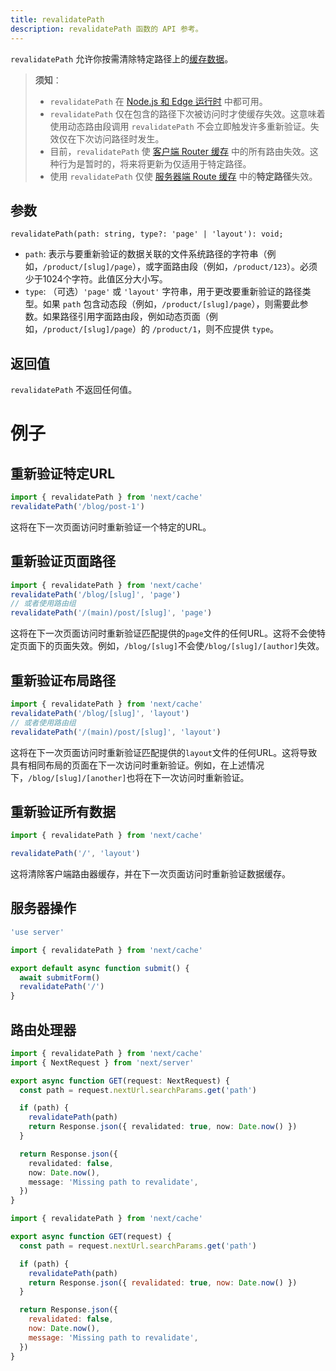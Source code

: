 ```yaml
---
title: revalidatePath
description: revalidatePath 函数的 API 参考。
---
```


`revalidatePath` 允许你按需清除特定路径上的[缓存数据](/docs/app/building-your-application/caching)。

> **须知**：
>
> - `revalidatePath` 在 [Node.js 和 Edge 运行时](/docs/app/building-your-application/rendering/edge-and-nodejs-runtimes) 中都可用。
> - `revalidatePath` 仅在包含的路径下次被访问时才使缓存失效。这意味着使用动态路由段调用 `revalidatePath` 不会立即触发许多重新验证。失效仅在下次访问路径时发生。
> - 目前，`revalidatePath` 使 [客户端 Router 缓存](/docs/app/building-your-application/caching#router-cache) 中的所有路由失效。这种行为是暂时的，将来将更新为仅适用于特定路径。
> - 使用 `revalidatePath` 仅使 [服务器端 Route 缓存](/docs/app/building-your-application/caching#full-route-cache) 中的**特定路径**失效。

## 参数

```tsx
revalidatePath(path: string, type?: 'page' | 'layout'): void;
```

- `path`: 表示与要重新验证的数据关联的文件系统路径的字符串（例如，`/product/[slug]/page`），或字面路由段（例如，`/product/123`）。必须少于1024个字符。此值区分大小写。
- `type`: （可选）`'page'` 或 `'layout'` 字符串，用于更改要重新验证的路径类型。如果 `path` 包含动态段（例如，`/product/[slug]/page`），则需要此参数。如果路径引用字面路由段，例如动态页面（例如，`/product/[slug]/page`）的 `/product/1`，则不应提供 `type`。

## 返回值

`revalidatePath` 不返回任何值。
# 例子

## 重新验证特定URL

```ts
import { revalidatePath } from 'next/cache'
revalidatePath('/blog/post-1')
```

这将在下一次页面访问时重新验证一个特定的URL。

## 重新验证页面路径

```ts
import { revalidatePath } from 'next/cache'
revalidatePath('/blog/[slug]', 'page')
// 或者使用路由组
revalidatePath('/(main)/post/[slug]', 'page')
```

这将在下一次页面访问时重新验证匹配提供的`page`文件的任何URL。这将不会使特定页面下的页面失效。例如，`/blog/[slug]`不会使`/blog/[slug]/[author]`失效。

## 重新验证布局路径

```ts
import { revalidatePath } from 'next/cache'
revalidatePath('/blog/[slug]', 'layout')
// 或者使用路由组
revalidatePath('/(main)/post/[slug]', 'layout')
```

这将在下一次页面访问时重新验证匹配提供的`layout`文件的任何URL。这将导致具有相同布局的页面在下一次访问时重新验证。例如，在上述情况下，`/blog/[slug]/[another]`也将在下一次访问时重新验证。

## 重新验证所有数据

```ts
import { revalidatePath } from 'next/cache'

revalidatePath('/', 'layout')
```

这将清除客户端路由器缓存，并在下一次页面访问时重新验证数据缓存。

## 服务器操作

```ts filename="app/actions.ts" switcher
'use server'

import { revalidatePath } from 'next/cache'

export default async function submit() {
  await submitForm()
  revalidatePath('/')
}
```

## 路由处理器

```ts filename="app/api/revalidate/route.ts" switcher
import { revalidatePath } from 'next/cache'
import { NextRequest } from 'next/server'

export async function GET(request: NextRequest) {
  const path = request.nextUrl.searchParams.get('path')

  if (path) {
    revalidatePath(path)
    return Response.json({ revalidated: true, now: Date.now() })
  }

  return Response.json({
    revalidated: false,
    now: Date.now(),
    message: 'Missing path to revalidate',
  })
}
```

```js filename="app/api/revalidate/route.js" switcher
import { revalidatePath } from 'next/cache'

export async function GET(request) {
  const path = request.nextUrl.searchParams.get('path')

  if (path) {
    revalidatePath(path)
    return Response.json({ revalidated: true, now: Date.now() })
  }

  return Response.json({
    revalidated: false,
    now: Date.now(),
    message: 'Missing path to revalidate',
  })
}
```